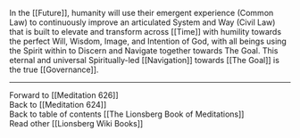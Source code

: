 In the [[Future]], humanity will use their emergent experience (Common Law) to continuously improve an articulated System and Way (Civil Law) that is built to elevate and transform across [[Time]] with humility towards the perfect Will, Wisdom, Image, and Intention of God, with all beings using the Spirit within to Discern and Navigate together towards The Goal. This eternal and universal Spiritually-led [[Navigation]] towards [[The Goal]] is the true [[Governance]]. 

___

Forward to [[Meditation 626]]  
Back to [[Meditation 624]]  
Back to table of contents [[The Lionsberg Book of Meditations]]  
Read other [[Lionsberg Wiki Books]] 